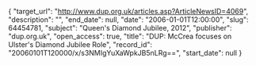 {
  "target_url": "http://www.dup.org.uk/articles.asp?ArticleNewsID=4069", 
  "description": "", 
  "end_date": null, 
  "date": "2006-01-01T12:00:00", 
  "slug": 64454781, 
  "subject": "Queen's Diamond Jubilee, 2012", 
  "publisher": "dup.org.uk", 
  "open_access": true, 
  "title": "DUP: McCrea focuses on Ulster's Diamond Jubilee Role", 
  "record_id": "20060101T120000/x/s3NMIgYuXaWpkJB5nLRg==", 
  "start_date": null
}


